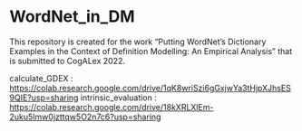 # WordNet_in_DM
This repository is created for the work “Putting WordNet’s Dictionary Examples in the Context of Definition Modelling: An Empirical Analysis” that is submitted to CogALex 2022.  


calculate_GDEX : https://colab.research.google.com/drive/1qK8wriSzi6gGxjwYa3tHjpXJhsES9QIE?usp=sharing
intrinsic_evaluation : https://colab.research.google.com/drive/18kXRLXlEm-2uku5Imw0jzttqw5O2n7c6?usp=sharing 
